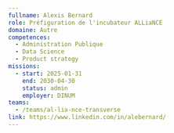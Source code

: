```yaml
---
fullname: Alexis Bernard
role: Préfiguration de l'incubateur ALLiaNCE
domaine: Autre
competences:
  - Administration Publique
  - Data Science
  - Product strategy
missions:
  - start: 2025-01-31
    end: 2030-04-30
    status: admin
    employer: DINUM
teams:
  - /teams/al-lia-nce-transverse
link: https://www.linkedin.com/in/alebernard/
---
```

